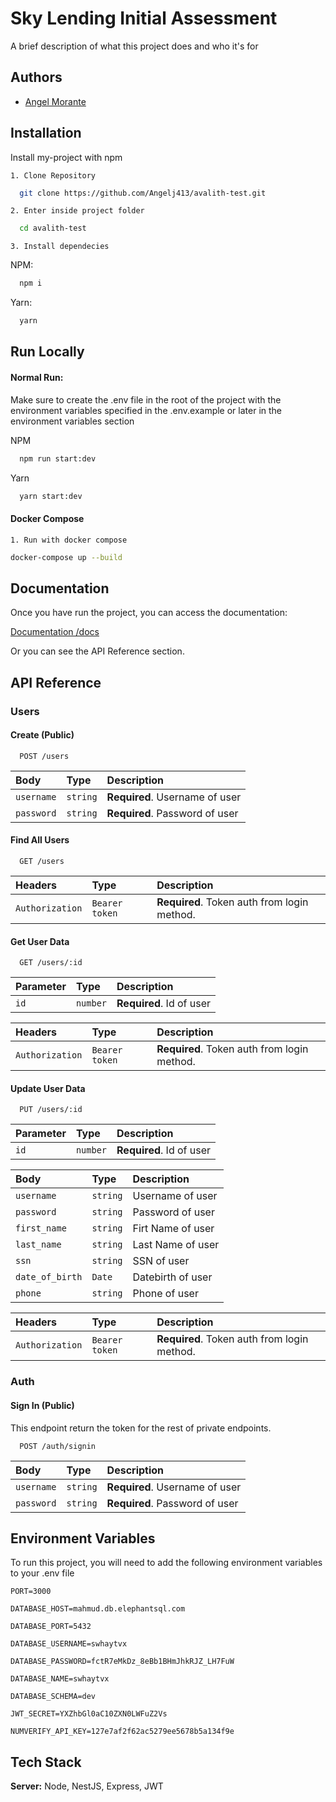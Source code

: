# Sky Lending Initial Assessment

A brief description of what this project does and who it's for

## Authors

- [Angel Morante](https://www.github.com/Angelj413)

## Installation

Install my-project with npm

    1. Clone Repository

```bash
  git clone https://github.com/Angelj413/avalith-test.git
```

    2. Enter inside project folder

```bash
  cd avalith-test
```

    3. Install dependecies

NPM:

```bash
  npm i
```

Yarn:

```bash
  yarn
```

## Run Locally

#### Normal Run:

Make sure to create the .env file in the root of the project with the environment variables specified in the .env.example or later in the environment variables section

NPM

```bash
  npm run start:dev
```

Yarn

```bash
  yarn start:dev
```

#### Docker Compose

    1. Run with docker compose

```bash
docker-compose up --build
```

## Documentation

Once you have run the project, you can access the documentation:

[Documentation /docs](http://localhost:3000/docs)

Or you can see the API Reference section.

## API Reference

### Users

#### Create (Public)

```http
  POST /users
```

| Body       | Type     | Description                    |
| :--------- | :------- | :----------------------------- |
| `username` | `string` | **Required**. Username of user |
| `password` | `string` | **Required**. Password of user |

#### Find All Users

```http
  GET /users
```

| Headers         | Type           | Description                                 |
| :-------------- | :------------- | :------------------------------------------ |
| `Authorization` | `Bearer token` | **Required**. Token auth from login method. |

#### Get User Data

```http
  GET /users/:id
```

| Parameter | Type     | Description              |
| :-------- | :------- | :----------------------- |
| `id`      | `number` | **Required**. Id of user |

| Headers         | Type           | Description                                 |
| :-------------- | :------------- | :------------------------------------------ |
| `Authorization` | `Bearer token` | **Required**. Token auth from login method. |

#### Update User Data

```http
  PUT /users/:id
```

| Parameter | Type     | Description              |
| :-------- | :------- | :----------------------- |
| `id`      | `number` | **Required**. Id of user |

| Body            | Type     | Description       |
| :-------------- | :------- | :---------------- |
| `username`      | `string` | Username of user  |
| `password`      | `string` | Password of user  |
| `first_name`    | `string` | Firt Name of user |
| `last_name`     | `string` | Last Name of user |
| `ssn`           | `string` | SSN of user       |
| `date_of_birth` | `Date`   | Datebirth of user |
| `phone`         | `string` | Phone of user     |

| Headers         | Type           | Description                                 |
| :-------------- | :------------- | :------------------------------------------ |
| `Authorization` | `Bearer token` | **Required**. Token auth from login method. |

### Auth

#### Sign In (Public)

This endpoint return the token for the rest of private endpoints.

```http
  POST /auth/signin
```

| Body       | Type     | Description                    |
| :--------- | :------- | :----------------------------- |
| `username` | `string` | **Required**. Username of user |
| `password` | `string` | **Required**. Password of user |

## Environment Variables

To run this project, you will need to add the following environment variables to your .env file

`PORT=3000`

`DATABASE_HOST=mahmud.db.elephantsql.com`

`DATABASE_PORT=5432`

`DATABASE_USERNAME=swhaytvx`

`DATABASE_PASSWORD=fctR7eMkDz_8eBb1BHmJhkRJZ_LH7FuW`

`DATABASE_NAME=swhaytvx`

`DATABASE_SCHEMA=dev`

`JWT_SECRET=YXZhbGl0aC10ZXN0LWFuZ2Vs`

`NUMVERIFY_API_KEY=127e7af2f62ac5279ee5678b5a134f9e`

## Tech Stack

**Server:** Node, NestJS, Express, JWT
